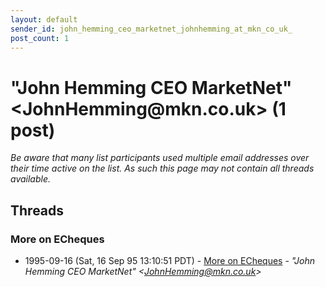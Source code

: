 ```yaml
---
layout: default
sender_id: john_hemming_ceo_marketnet_johnhemming_at_mkn_co_uk_
post_count: 1
---
```


# "John Hemming CEO MarketNet"  <JohnHemming<span>@</span>mkn.co.uk> (1 post)

_Be aware that many list participants used multiple email addresses over their time active on the list. As such this page may not contain all threads available._

## Threads

### More on ECheques
+ 1995-09-16 (Sat, 16 Sep 95 13:10:51 PDT) - [More on ECheques](/archive/1995/09/b5753acb2ae829f9b0f732ba94952356877e09b3ab11e889cedd8bdb8edbe760) - _"John Hemming CEO MarketNet"  \<JohnHemming@mkn.co.uk\>_

